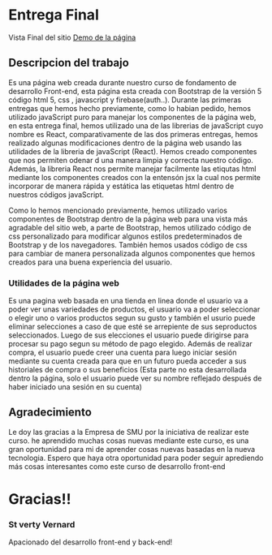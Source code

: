 # Entrega Final

Vista Final del sitio [Demo de la página](https://genuine-toffee-a5c844.netlify.app/)

## Descripcion del trabajo

Es una página web creada durante nuestro curso de fondamento de desarrollo Front-end, esta página esta creada
con Bootstrap de la versión 5 código html 5, css , javascript y firebase(auth..). Durante las primeras entregas que hemos hecho previamente,
como lo habian pedido, hemos utilizado javaScript puro para manejar los componentes de la página web, en esta entrega final,
hemos utilizado una de las librerias de javaScript cuyo nombre es React, comparativamente de las dos primeras entregas, hemos 
realizado algunas modificaciones dentro de la página web usando las utilidades de la libreria de javaScript (React). Hemos creado 
componentes que nos permiten odenar d una manera limpia y correcta nuestro código. Además, la libreria React nos permite manejar 
facilmente las etiqutas html mediante los componentes creados con la entensón jsx la cual nos permite incorporar de manera rápida
y estática las etiquetas html dentro de nuestros códigos javaScript.

Como lo hemos mencionado previamente, hemos utilizado varios componentes de Bootstrap dentro de la página web para una vista más
agradable del sitio web, a parte de Bootstrap, hemos utilizado código de css personalizado para modificar algunos estilos
predeterminados de Bootstrap y de los navegadores. También hemos usados código de css para cambiar de manera personalizada algunos
componentes que hemos creados para una buena experiencia del usuario.

### Utilidades de la página web

Es una pagina web basada en una tienda en linea donde el usuario va a poder ver unas variedades de productos, el usuario va a poder
seleccionar o elegir uno o varios productos segun su gusto y también el usurio puede eliminar selecciones a caso de que esté se arrepiente de
sus seproductos seleccionados. Luego de sus elecciones el usuario puede dirigirse para procesar su pago segun su método de pago elegido.
Además de realizar compra, el usuario puede creer una cuenta para luego iniciar sesión mediante su cuenta creada para que en un futuro
pueda acceder a sus historiales de compra o sus beneficios (Esta parte no esta desarrollada dentro la página, solo el usuario puede ver su 
nombre reflejado después de haber iniciado una sesión en su cuenta)


## Agradecimiento
Le doy las gracias a la Empresa de SMU por la iniciativa de realizar este curso. he aprendido muchas cosas nuevas mediante este curso, es 
una gran oportunidad para mi de aprender cosas nuevas basadas en la nueva tecnologia. Espero que haya otra oportunidad para poder seguir aprediendo
más cosas interesantes como este curso de desarrollo front-end

# Gracias!!


### St verty Vernard
Apacionado del desarrollo front-end y back-end!


